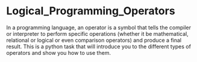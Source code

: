 # Logical_Programming_Operators
In a programming language, an operator is a symbol that tells the compiler or interpreter to perform specific operations (whether it be mathematical, relational or logical or even comparison operators) and produce a final result. This is a python task that will introduce you to the different types of operators and show you how to use them.
